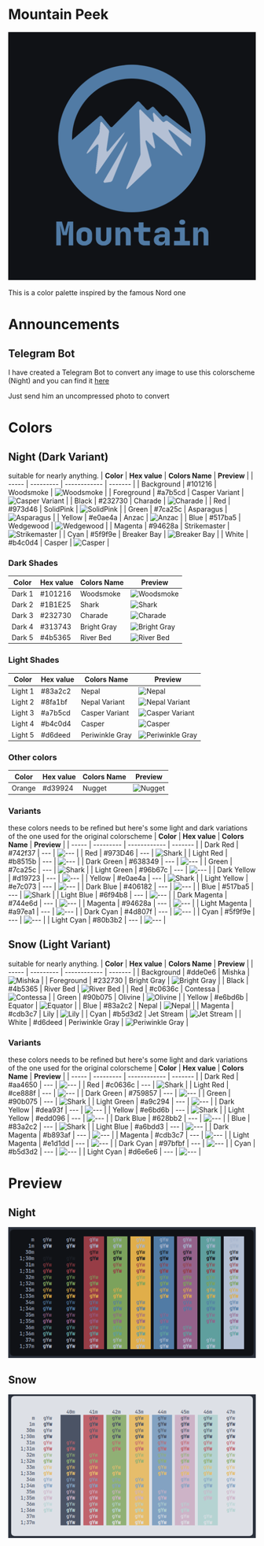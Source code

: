 # Mountain Peek

![logo](logo/Mountain.png)

This is a color palette inspired by the famous Nord one


# Announcements

## Telegram Bot

I have created a Telegram Bot to convert any image to use this colorscheme (Night) and you can find it [here](t.me/ImageGoMountainPeekBot)

Just send him an uncompressed photo to convert

# Colors
## Night (Dark Variant)
suitable for nearly anything.
| **Color** | **Hex value** | **Colors Name** | **Preview** |
| ----- | --------- | ------------ | ------- |
| Background | #101216 | Woodsmoke | ![Woodsmoke](https://via.placeholder.com/24/101216/000000?text=+) |
| Foreground | #a7b5cd | Casper Variant | ![Casper Variant](https://via.placeholder.com/24/a7b5cd/000000?text=+) |
| Black | #232730 | Charade | ![Charade](https://via.placeholder.com/24/232730/000000?text=+) |
| Red | #973d46 | SolidPink | ![SolidPink](https://via.placeholder.com/24/973d46/000000?text=+) |
| Green | #7ca25c | Asparagus | ![Asparagus](https://via.placeholder.com/24/7ca25c/000000?text=+) |
| Yellow | #e0ae4a | Anzac | ![Anzac](https://via.placeholder.com/24/e0ae4a/000000?text=+) |
| Blue | #517ba5 | Wedgewood | ![Wedgewood](https://via.placeholder.com/24/517ba5/000000?text=+) |
| Magenta | #94628a | Strikemaster | ![Strikemaster](https://via.placeholder.com/24/94628a/000000?text=+) |
| Cyan | #5f9f9e | Breaker Bay | ![Breaker Bay](https://via.placeholder.com/24/5f9f9e/000000?text=+) |
| White | #b4c0d4 | Casper | ![Casper](https://via.placeholder.com/24/b4c0d4/000000?text=+) |

### Dark Shades
| **Color** | **Hex value** | **Colors Name** | **Preview** |
| ----- | --------- | ------------ | ------- |
| Dark 1 | #101216 | Woodsmoke | ![Woodsmoke](https://via.placeholder.com/24/101216/000000?text=+) |
| Dark 2 | #1B1E25 | Shark | ![Shark](https://via.placeholder.com/24/1B1E25/000000?text=+) |
| Dark 3 | #232730 | Charade | ![Charade](https://via.placeholder.com/24/232730/000000?text=+) |
| Dark 4 | #313743 | Bright Gray  | ![Bright Gray](https://via.placeholder.com/24/313743/000000?text=+) |
| Dark 5 | #4b5365 | River Bed | ![River Bed](https://via.placeholder.com/24/4b5365/000000?text=+) |


### Light Shades
| **Color** | **Hex value** | **Colors Name** | **Preview** |
| ----- | --------- | ------------ | ------- |
| Light 1 | #83a2c2 | Nepal | ![Nepal](https://via.placeholder.com/24/83a2c2/000000?text=+) |
| Light 2 | #8fa1bf | Nepal Variant | ![Nepal Variant](https://via.placeholder.com/24/8fa1bf/000000?text=+) |
| Light 3 | #a7b5cd | Casper Variant | ![Casper Variant](https://via.placeholder.com/24/a7b5cd/000000?text=+) |
| Light 4 | #b4c0d4 | Casper | ![Casper](https://via.placeholder.com/24/b4c0d4/000000?text=+) |
| Light 5 | #d6deed | Periwinkle Gray | ![Periwinkle Gray](https://via.placeholder.com/24/d6deed/000000?text=+) |

### Other colors
| **Color** | **Hex value** | **Colors Name** | **Preview** |
| ----- | --------- | ------------ | ------- |
| Orange| #d39924 | Nugget | ![Nugget](https://via.placeholder.com/24/d39924/000000?text=+) |

### Variants
these colors needs to be refined but here's some light and dark variations of the one used for the original colorscheme
| **Color** | **Hex value** | **Colors Name** | **Preview** |
| ----- | --------- | ------------ | ------- |
| Dark Red | #742f37 | --- | ![---](https://via.placeholder.com/24/742f37/000000?text=+) |
| Red | #973D46 | --- | ![Shark](https://via.placeholder.com/24/973D46/000000?text=+) |
| Light Red | #b8515b | --- | ![---](https://via.placeholder.com/24/b8515b/000000?text=+) |
| Dark Green | #638349 | --- | ![---](https://via.placeholder.com/24/638349/000000?text=+) |
| Green | #7ca25c | --- | ![Shark](https://via.placeholder.com/24/7ca25c/000000?text=+) |
| Light Green | #96b67c | --- | ![---](https://via.placeholder.com/24/96b67c/000000?text=+) |
| Dark Yellow | #d19723 | --- | ![---](https://via.placeholder.com/24/d19723/000000?text=+) |
| Yellow | #e0ae4a | --- | ![Shark](https://via.placeholder.com/24/e0ae4a/000000?text=+) |
| Light Yellow | #e7c073 | --- | ![---](https://via.placeholder.com/24/e7c073/000000?text=+) |
| Dark Blue | #406182 | --- | ![---](https://via.placeholder.com/24/406182/000000?text=+) |
| Blue | #517ba5 | --- | ![Shark](https://via.placeholder.com/24/517ba5/000000?text=+) |
| Light Blue | #6f94b8 | --- | ![---](https://via.placeholder.com/24/6f94b8/000000?text=+) |
| Dark Magenta | #744e6d | --- | ![---](https://via.placeholder.com/24/744e6d/000000?text=+) |
| Magenta | #94628a	 | --- | ![---](https://via.placeholder.com/24/94628a/000000?text=+) |
| Light Magenta | #a97ea1 | --- | ![---](https://via.placeholder.com/24/a97ea1/000000?text=+) |
| Dark Cyan | #4d807f | --- | ![---](https://via.placeholder.com/24/4d807f/000000?text=+) |
| Cyan | #5f9f9e	 | --- | ![---](https://via.placeholder.com/24/5f9f9e/000000?text=+) |
| Light Cyan | #80b3b2 | --- | ![---](https://via.placeholder.com/24/80b3b2/000000?text=+) |



## Snow (Light Variant)

suitable for nearly anything.
| **Color** | **Hex value** | **Colors Name** | **Preview** |
| ----- | --------- | ------------ | ------- |
| Background | #dde0e6 | Mishka | ![Mishka](https://via.placeholder.com/24/dde0e6/000000?text=+) |
| Foreground | #232730 | Bright Gray | ![Bright Gray](https://via.placeholder.com/24/232730/000000?text=+) |
| Black | #4b5365 | River Bed | ![River Bed](https://via.placeholder.com/24/4b5365/000000?text=+) |
| Red | #c0636c | Contessa | ![Contessa](https://via.placeholder.com/24/c0636c/000000?text=+) |
| Green | #90b075 | Olivine | ![Olivine](https://via.placeholder.com/24/90b075/000000?text=+) |
| Yellow | #e6bd6b | Equator | ![Equator](https://via.placeholder.com/24/e6bd6b/000000?text=+) |
| Blue | #83a2c2 | Nepal | ![Nepal](https://via.placeholder.com/24/83a2c2/000000?text=+) |
| Magenta | #cdb3c7 | Lily | ![Lily](https://via.placeholder.com/24/cdb3c7/000000?text=+) |
| Cyan | #b5d3d2 | Jet Stream | ![Jet Stream](https://via.placeholder.com/24/b5d3d2/000000?text=+) |
| White | #d6deed | Periwinkle Gray | ![Periwinkle Gray](https://via.placeholder.com/24/d6deed/000000?text=+) |



### Variants
these colors needs to be refined but here's some light and dark variations of the one used for the original colorscheme
| **Color** | **Hex value** | **Colors Name** | **Preview** |
| ----- | --------- | ------------ | ------- |
| Dark Red | #aa4650 | --- | ![---](https://via.placeholder.com/24/aa4650/000000?text=+) |
| Red | #c0636c | --- | ![Shark](https://via.placeholder.com/24/c0636c/000000?text=+) |
| Light Red | #ce888f | --- | ![---](https://via.placeholder.com/24/ce888f/000000?text=+) |
| Dark Green | #759857 | --- | ![---](https://via.placeholder.com/24/759857/000000?text=+) |
| Green | #90b075 | --- | ![Shark](https://via.placeholder.com/24/90b075/000000?text=+) |
| Light Green | #a9c294 | --- | ![---](https://via.placeholder.com/24/a9c294/000000?text=+) |
| Dark Yellow | #dea93f | --- | ![---](https://via.placeholder.com/24/dea93f/000000?text=+) |
| Yellow | #e6bd6b | --- | ![Shark](https://via.placeholder.com/24/e6bd6b/000000?text=+) |
| Light Yellow | #edd096 | --- | ![---](https://via.placeholder.com/24/edd096/000000?text=+) |
| Dark Blue | #628bb2 | --- | ![---](https://via.placeholder.com/24/628bb2/000000?text=+) |
| Blue | #83a2c2 | --- | ![Shark](https://via.placeholder.com/24/83a2c2/000000?text=+) |
| Light Blue | #a6bdd3 | --- | ![---](https://via.placeholder.com/24/a6bdd3/000000?text=+) |
| Dark Magenta | #b893af | --- | ![---](https://via.placeholder.com/24/b893af/000000?text=+) |
| Magenta | #cdb3c7	 | --- | ![---](https://via.placeholder.com/24/cdb3c7/000000?text=+) |
| Light Magenta | #e1d1dd | --- | ![---](https://via.placeholder.com/24/e1d1dd/000000?text=+) |
| Dark Cyan | #97bfbf | --- | ![---](https://via.placeholder.com/24/97bfbf/000000?text=+) |
| Cyan | #b5d3d2	 | --- | ![---](https://via.placeholder.com/24/b5d3d2/000000?text=+) |
| Light Cyan | #d6e6e6 | --- | ![---](https://via.placeholder.com/24/d6e6e6/000000?text=+) |


# Preview

## Night

![preview](preview/dark.png)


## Snow

![preview](preview/light.png)
